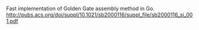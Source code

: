 Fast implementation of Golden Gate assembly method in Go.
http://pubs.acs.org/doi/suppl/10.1021/sb2000116/suppl_file/sb2000116_si_001.pdf
